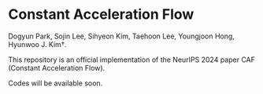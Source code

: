 # Constant Acceleration Flow

Dogyun Park,
Sojin Lee,
Sihyeon Kim,
Taehoon Lee,
Youngjoon Hong,
Hyunwoo J. Kim†.

This repository is an official implementation of the NeurIPS 2024 paper CAF (Constant Acceleration Flow).

Codes will be available soon.
